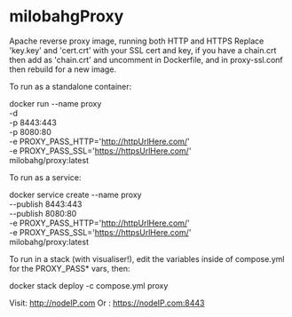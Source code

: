 # milobahgProxy
Apache reverse proxy image, running both HTTP and HTTPS
Replace 'key.key' and 'cert.crt' with your SSL cert and key, if you have a chain.crt then add as 'chain.crt' and uncomment in Dockerfile, and in proxy-ssl.conf then rebuild for a new image.


To run as a standalone container:

docker run --name proxy \
-d \
-p 8443:443 \
-p 8080:80 \
-e PROXY_PASS_HTTP='http://httpUrlHere.com/' \
-e PROXY_PASS_SSL='https://httpsUrlHere.com/' \
milobahg/proxy:latest

To run as a service:

docker service create --name proxy \
--publish 8443:443 \
--publish 8080:80 \
-e PROXY_PASS_HTTP='http://httpUrlHere.com/' \
-e PROXY_PASS_SSL='https://httpsUrlHere.com/' \
milobahg/proxy:latest

To run in a stack (with visualiser!), edit the variables inside of compose.yml for the PROXY_PASS* vars, then:

docker stack deploy -c compose.yml proxy

Visit: http://nodeIP.com
Or   : https://nodeIP.com:8443
